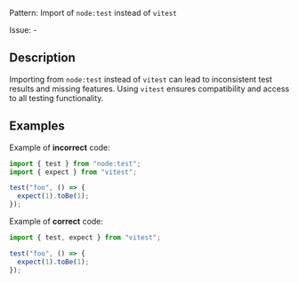 Pattern: Import of `node:test` instead of `vitest`

Issue: -

## Description

Importing from `node:test` instead of `vitest` can lead to inconsistent test results and missing features. Using `vitest` ensures compatibility and access to all testing functionality.

## Examples

Example of **incorrect** code:
```javascript
import { test } from "node:test";
import { expect } from "vitest";

test("foo", () => {
  expect(1).toBe(1);
});
```

Example of **correct** code:
```javascript
import { test, expect } from "vitest";

test("foo", () => {
  expect(1).toBe(1);
});
```